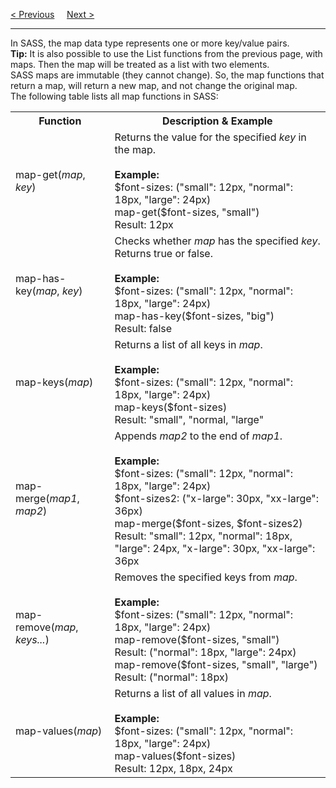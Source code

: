 <a href="/CSS/SASS/Functions/List.md">&lt; Previous</a>
&nbsp;&nbsp;&nbsp;
<a href="/CSS/SASS/Functions/Selectors.md">Next &gt;</a>
<hr>
In SASS, the map data type represents one or more key/value pairs.
<br>
<b>Tip:</b> It is also possible to use the List functions from the previous page, with maps. Then the map will be treated as a list with two elements.
<br>
SASS maps are immutable (they cannot change). So, the map functions that return a map, will return a new map, and not change the original map.
<br>
The following table lists all map functions in SASS:
<table class="ws-table-all notranslate">
  <tr>
    <th>Function</th>
    <th>Description &amp; Example</th>
  </tr>
  <tr>
    <td>map-get(<em>map</em>, <em>key</em>)</td>
    <td>Returns the value for the specified <em>key </em>in the map.<br><br>
    <strong>Example:</strong><br>$font-sizes: (&quot;small&quot;: 12px, &quot;normal&quot;: 18px, &quot;large&quot;: 24px)<br>map-get($font-sizes, 
    &quot;small&quot;)<br>Result: 12px</td>
  </tr>
  <tr>
    <td>map-has-key(<em>map</em>, <em>key</em>)</td>
    <td>Checks whether <em>map</em> has the specified <em>key</em>. Returns true or 
    false.<br><br><strong>Example:</strong><br>$font-sizes: (&quot;small&quot;: 12px, &quot;normal&quot;: 18px, &quot;large&quot;: 24px)<br>map-has-key($font-sizes, 
    &quot;big&quot;)<br>Result: false</td>
  </tr>
  <tr>
    <td>map-keys(<em>map</em>)</td>
    <td>Returns a list of all keys in <em>map</em>.<br><br><strong>Example:</strong><br>
    $font-sizes: (&quot;small&quot;: 12px, &quot;normal&quot;: 18px, &quot;large&quot;: 24px)<br>map-keys($font-sizes)<br>Result: 
    &quot;small&quot;, &quot;normal, &quot;large&quot;</td>
  </tr>
  <tr>
    <td>map-merge(<em>map1</em>, <em>map2</em>)</td>
    <td>Appends <em>map2</em> to the end of <em>map1</em>.<br><br><strong>
    Example:</strong><br>$font-sizes: (&quot;small&quot;: 12px, &quot;normal&quot;: 18px, &quot;large&quot;: 24px)<br>
    $font-sizes2: (&quot;x-large&quot;: 30px, &quot;xx-large&quot;: 36px)<br>map-merge($font-sizes, 
    $font-sizes2)<br>Result: &quot;small&quot;: 12px, &quot;normal&quot;: 18px, &quot;large&quot;: 24px, 
    &quot;x-large&quot;: 30px, &quot;xx-large&quot;: 36px</td>
  </tr>
  <tr>
    <td>map-remove(<em>map</em>, <em>keys...</em>)</td>
    <td>Removes the specified keys from <em>map</em>.<br><br><strong>Example:</strong><br>$font-sizes: (&quot;small&quot;: 12px, &quot;normal&quot;: 18px, &quot;large&quot;: 24px)<br>map-remove($font-sizes, 
    &quot;small&quot;)<br>Result: (&quot;normal&quot;: 18px, &quot;large&quot;: 24px)<br>map-remove($font-sizes, 
    &quot;small&quot;, &quot;large&quot;)<br>Result: (&quot;normal&quot;: 18px)</td>
  </tr>
  <tr>
    <td>map-values(<em>map</em>)</td>
    <td>Returns a list of all values in <em>map</em>.<br><br><strong>Example:</strong><br>$font-sizes: (&quot;small&quot;: 12px, &quot;normal&quot;: 18px, &quot;large&quot;: 24px)<br>map-values($font-sizes)<br>Result: 
    12px, 18px, 24px</td>
  </tr>
</table>
